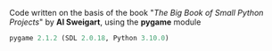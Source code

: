 Code written on the basis of the book "*The Big Book of Small Python Projects*" by **Al Sweigart**, using the **pygame** module
```py
pygame 2.1.2 (SDL 2.0.18, Python 3.10.0)
```
